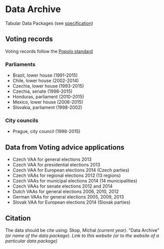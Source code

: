 # Data Archive
Tabular Data Packages (see [specification](http://data.okfn.org/doc/tabular-data-package))

## Voting records
Voting records follow the [Popolo standard](http://www.popoloproject.com)

### Parliaments
* Brazil, lower house (1991-2015)
* Chile, lower house (2002-2014)
* Czechia, lower house (1993-2015)
* Czechia, senate (1998-2015)
* Honduras, parliament (2010-2015)
* Mexico, lower house (2006-2015)
* Slovakia, parliament (1998-2002)

### City councils
* Prague, city council (1998-2015)
 
## Data from Voting advice applications
* Czech VAA for general elections 2013
* Czech VAA for presidential elections 2013
* Czech VAA for European elections 2014 (Czech parties)
* Czech VAAs for regional elections 2012 (13 regions)
* Czech VAAs for municipal elections 2014 (14 municipalities)
* Czech VAAs for senate elections 2012 and 2014
* Dutch VAAs for general elections 2006, 2010, 2012
* German VAAs for general elections 2005, 2009, 2013
* Slovak VAA for European elections 2014 (Slovak parties)

## Citation
The data should be cite using:
Skop, Michal *(current year)*. "Data Archive" *(or name of the data package)*. *Link to this website (or to the website of a particular data package)*
